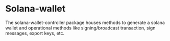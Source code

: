 # Solana-wallet

The solana-wallet-controller package houses methods to generate a solana wallet and operational methods like signing/broadcast transaction, sign messages, export keys, etc.
